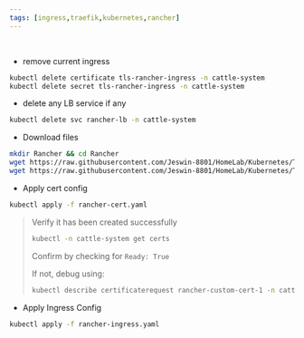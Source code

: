 ```yaml
---
tags: [ingress,traefik,kubernetes,rancher]
---
```


</br>

- remove current ingress
```bash ln:False
kubectl delete certificate tls-rancher-ingress -n cattle-system
kubectl delete secret tls-rancher-ingress -n cattle-system
```

- delete any LB service if any
```bash ln:False
kubectl delete svc rancher-lb -n cattle-system
```

- Download files
```bash ln:False
mkdir Rancher && cd Rancher
wget https://raw.githubusercontent.com/Jeswin-8801/HomeLab/Kubernetes/Traefik/rancher-cert.yaml
wget https://raw.githubusercontent.com/Jeswin-8801/HomeLab/Kubernetes/Traefik/rancher-ingress.yaml
```

- Apply cert config
```bash ln:False
kubectl apply -f rancher-cert.yaml
```

> Verify it has been created successfully
> ```bash ln:False
> kubectl -n cattle-system get certs
> ```
> Confirm by checking for `Ready: True`
>
> If not, debug using:
> ```bash ln:False
> kubectl describe certificaterequest rancher-custom-cert-1 -n cattle-system
> ```

- Apply Ingress Config
```bash ln:False
kubectl apply -f rancher-ingress.yaml
```